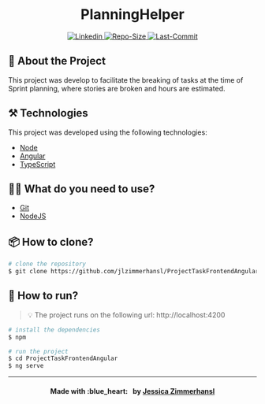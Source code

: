 <h1 align="center" color:"#003767">
            PlanningHelper
</h1>

<p align="center">

<a href="https://www.linkedin.com/in/jessica-zimmerhansl">
    <img alt="Linkedin" src="https://img.shields.io/badge/JessicaZimmerhansl-003767?style=flat-square&logo=LinkedIn&labelColor=#003767">
  </a>   
     <a href="https://github.com/jlzimmerhansl/ProjectTaskFrontendAngular">
    <img alt="Repo-Size" src="https://img.shields.io/github/repo-size/jlzimmerhansl/ProjectTaskFrontendAngular?color=%23003767&logoColor=%23003767&style=flat-square">
  </a>    
                                                                                                         
  <a href="https://github.com/jlzimmerhansl/ProjectTaskFrontendAngular/commits/master">
    <img alt="Last-Commit" src="https://img.shields.io/github/last-commit/jlzimmerhansl/ProjectTaskFrontendAngular?color=%23003767&logoColor=%23003767&style=flat-square">
  </a>

</p>

## :bookmark: About the Project

This project was develop to facilitate the breaking of tasks at the time of Sprint planning, where stories are broken and hours are estimated.

## :hammer_and_pick: Technologies

This project was developed using the following technologies:

- [Node][url-node]
- [Angular][url-angular]
- [TypeScript][url-typescript]

## :mechanic: What do you need to use?

- [Git][url-git]
- [NodeJS][url-node]

## :package: How to clone?

```bash
# clone the repository
$ git clone https://github.com/jlzimmerhansl/ProjectTaskFrontendAngular.git
```

## :rocket: How to run?

> :bulb: The project runs on the following url: http://localhost:4200

```bash
# install the dependencies
$ npm

# run the project
$ cd ProjectTaskFrontendAngular
$ ng serve
```

---

<h4 align="center">
Made with :blue_heart: &nbsp; by <a href="https://www.linkedin.com/in/jessica-zimmerhansl" target="_blank">Jessica Zimmerhansl</a>
</h4>

[url-typescript]: https://www.typescriptlang.org
[url-node]: https://nodejs.org/pt-br/
[url-angular]: https://angular.io/
[url-git]: https://git-scm.com
